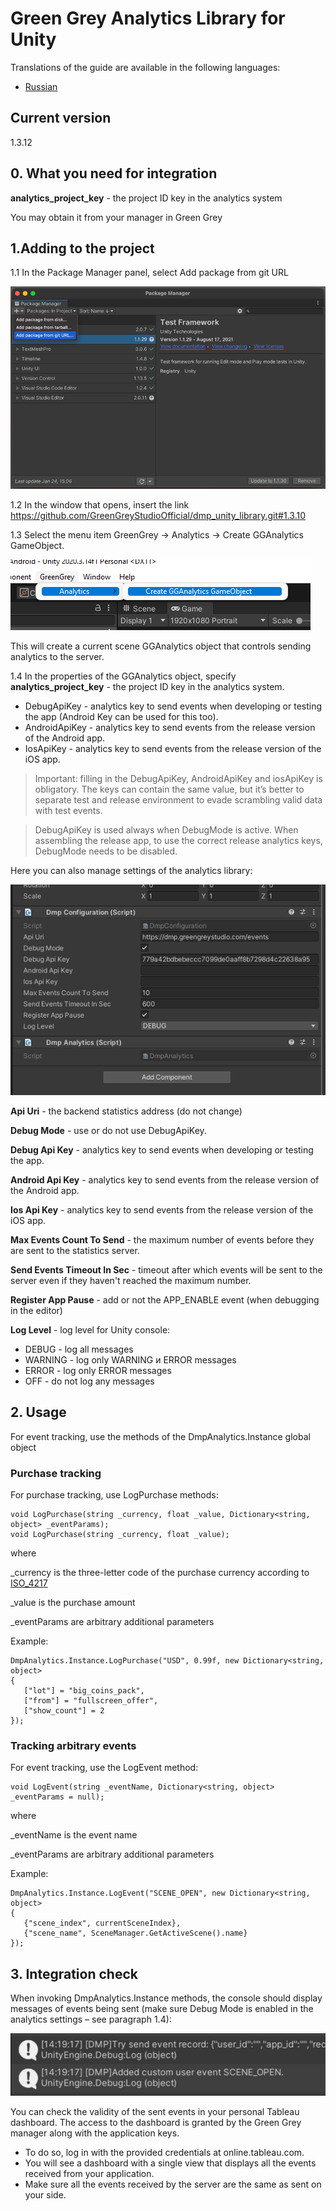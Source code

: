 # Green Grey Analytics Library for Unity
Translations of the guide are available in the following languages:
* [Russian](/README_ruRU.md)

## Current version
1.3.12  

## 0. What you need for integration
**analytics_project_key** - the project ID key in the analytics system

You may obtain it from your manager in Green Grey


## 1.Adding to the project
1.1 In the Package Manager panel, select Add package from git URL

![Add package to project](/.readme/add_package_from_git.png)

1.2 In the window that opens, insert the link https://github.com/GreenGreyStudioOfficial/dmp_unity_library.git#1.3.10

1.3 Select the menu item GreenGrey → Analytics → Create GGAnalytics GameObject.

![Add asset](/.readme/add_asset.png)

This will create a current scene GGAnalytics object that controls sending analytics to the server. 


1.4 In the properties of the GGAnalytics object, specify **analytics_project_key** - the project ID key in the analytics system.

- DebugApiKey - analytics key to send events when developing or testing the app (Android Key can be used for this too).
- AndroidApiKey - analytics key to send events from the release version of the Android app.
- IosApiKey - analytics key to send events from the release version of the iOS app.

> Important: filling in the DebugApiKey, AndroidApiKey and iosApiKey is obligatory. The keys can contain the same value, but it’s better to separate test and release environment to evade scrambling valid data with test events.

> DebugApiKey is used always when DebugMode is active. When assembling the release app, to use the correct release analytics keys, DebugMode needs to be disabled.

Here you can also manage settings of the analytics library:

![Settings](/.readme/properties.png)

**Api Uri** - the backend statistics address (do not change)

**Debug Mode** - use or do not use DebugApiKey.

**Debug Api Key** - analytics key to send events when developing or testing the app.

**Android Api Key** - analytics key to send events from the release version of the Android app.

**Ios Api Key** - analytics key to send events from the release version of the iOS app.

**Max Events Count To Send** - the maximum number of events before they are sent to the statistics server.

**Send Events Timeout In Sec** - timeout after which events will be sent to the server even if they haven't reached the maximum number.

**Register App Pause** - add or not the APP_ENABLE event (when debugging in the editor)

**Log Level** - log level for Unity console:
- DEBUG - log all messages
- WARNING - log only WARNING и ERROR messages
- ERROR - log only ERROR messages
- OFF - do not log any messages


## 2. Usage

For event tracking, use the methods of the DmpAnalytics.Instance global object


### Purchase tracking

For purchase tracking, use LogPurchase methods:

```
void LogPurchase(string _currency, float _value, Dictionary<string, object> _eventParams);
void LogPurchase(string _currency, float _value);
```

where

_currency is the three-letter code of the purchase currency according to [ISO_4217](https://en.wikipedia.org/wiki/ISO_4217#Active_codes)

_value is the purchase amount

_eventParams are arbitrary additional parameters


Example:

```
DmpAnalytics.Instance.LogPurchase("USD", 0.99f, new Dictionary<string, object>
{
   ["lot"] = "big_coins_pack",
   ["from"] = "fullscreen_offer",
   ["show_count"] = 2
});
```

### Tracking arbitrary events

For event tracking, use the LogEvent method:

```
void LogEvent(string _eventName, Dictionary<string, object> _eventParams = null);
```

where

_eventName is the event name

_eventParams are arbitrary additional parameters

Example:
```
DmpAnalytics.Instance.LogEvent("SCENE_OPEN", new Dictionary<string, object>
{
   {"scene_index", currentSceneIndex},
   {"scene_name", SceneManager.GetActiveScene().name}
});
```

## 3. Integration check

When invoking DmpAnalytics.Instance methods, the console should display messages of events being sent (make sure Debug Mode is enabled in the analytics settings – see paragraph 1.4):

![Log](/.readme/log.png)

You can check the validity of the sent events in your personal Tableau dashboard. The access to the dashboard is granted by the Green Grey manager along with the application keys.

* To do so, log in with the provided credentials at online.tableau.com.
* You will see a dashboard with a single view that displays all the events received from your application.
* Make sure all the events received by the server are the same as sent on your side.